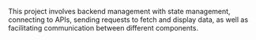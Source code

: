 This project involves backend management with state management, connecting to APIs, sending requests to fetch and display data, as well as facilitating communication between different components.